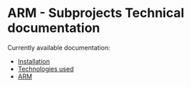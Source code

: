 # ARM - Subprojects Technical documentation

Currently available documentation:
 - [Installation](/installation)
 - [Technologies used](/project/technologies)
 - [ARM](/project/arm)
